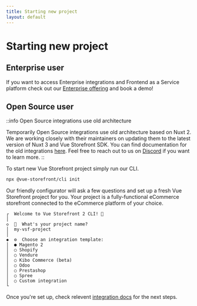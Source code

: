 ```yaml
---
title: Starting new project
layout: default
---
```


# Starting new project

## Enterprise user

If you want to access Enterprise integrations and Frontend as a Service platform check out our [Enterprise offering](/enterprise) and book a demo!

## Open Source user

::info Open Source integrations use old architecture

Temporarily Open Source integrations use old architecture based on Nuxt 2. We are working closely with their maintainers on updating them to the latest version of Nuxt 3 and Vue Storefront SDK. You can find documentation for the old integrations [here](https://docs.vuestorefront.io/v2). Feel free to reach out to us on [Discord](https://discord.vuestorefront.io) if you want to learn more.
::

To start new Vue Storefront project simply run our CLI.
```bash
npx @vue-storefront/cli init
```

Our friendly configurator will ask a few questions and set up a fresh Vue Storefront project for you. Your project is a fully-functional eCommerce storefront connected to the eCommerce platform of your choice.

```
┌  Welcome to Vue Storefront 2 CLI! 💚
│
◇  🚀  What's your project name?
│  my-vsf-project
│
◆  ⚙️  Choose an integration template:
│  ● Magento 2 
│  ○ Shopify
│  ○ Vendure
│  ○ Kibo Commerce (beta)
│  ○ Odoo
│  ○ Prestashop
│  ○ Spree
│  ○ Custom integration
└

```

Once you're set up, check relevent [integration docs](/integrations) for the next steps.
